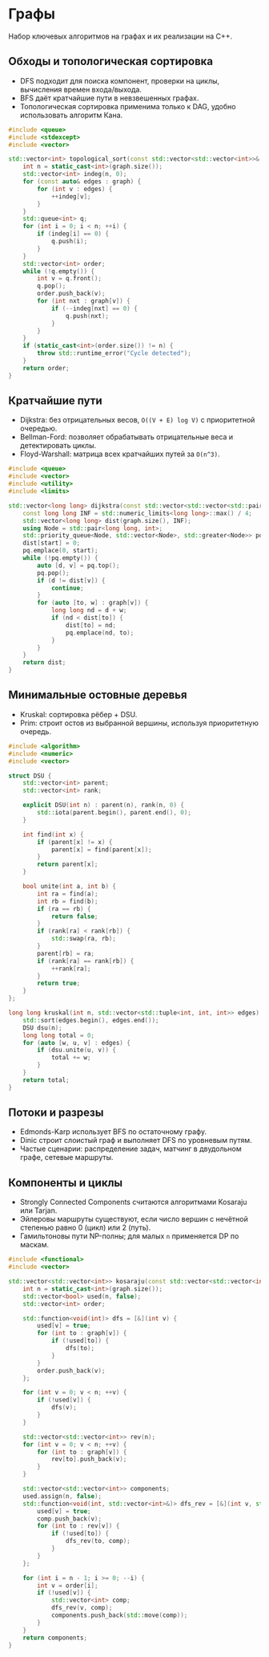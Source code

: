 # Графы

Набор ключевых алгоритмов на графах и их реализации на C++.

## Обходы и топологическая сортировка

- DFS подходит для поиска компонент, проверки на циклы, вычисления времен входа/выхода.
- BFS даёт кратчайшие пути в невзвешенных графах.
- Топологическая сортировка применима только к DAG, удобно использовать алгоритм Кана.

```cpp
#include <queue>
#include <stdexcept>
#include <vector>

std::vector<int> topological_sort(const std::vector<std::vector<int>>& graph) {
    int n = static_cast<int>(graph.size());
    std::vector<int> indeg(n, 0);
    for (const auto& edges : graph) {
        for (int v : edges) {
            ++indeg[v];
        }
    }
    std::queue<int> q;
    for (int i = 0; i < n; ++i) {
        if (indeg[i] == 0) {
            q.push(i);
        }
    }
    std::vector<int> order;
    while (!q.empty()) {
        int v = q.front();
        q.pop();
        order.push_back(v);
        for (int nxt : graph[v]) {
            if (--indeg[nxt] == 0) {
                q.push(nxt);
            }
        }
    }
    if (static_cast<int>(order.size()) != n) {
        throw std::runtime_error("Cycle detected");
    }
    return order;
}
```

## Кратчайшие пути

- Dijkstra: без отрицательных весов, `O((V + E) log V)` с приоритетной очередью.
- Bellman-Ford: позволяет обрабатывать отрицательные веса и детектировать циклы.
- Floyd-Warshall: матрица всех кратчайших путей за `O(n^3)`.

```cpp
#include <queue>
#include <vector>
#include <utility>
#include <limits>

std::vector<long long> dijkstra(const std::vector<std::vector<std::pair<int, int>>>& graph, int start) {
    const long long INF = std::numeric_limits<long long>::max() / 4;
    std::vector<long long> dist(graph.size(), INF);
    using Node = std::pair<long long, int>;
    std::priority_queue<Node, std::vector<Node>, std::greater<Node>> pq;
    dist[start] = 0;
    pq.emplace(0, start);
    while (!pq.empty()) {
        auto [d, v] = pq.top();
        pq.pop();
        if (d != dist[v]) {
            continue;
        }
        for (auto [to, w] : graph[v]) {
            long long nd = d + w;
            if (nd < dist[to]) {
                dist[to] = nd;
                pq.emplace(nd, to);
            }
        }
    }
    return dist;
}
```

## Минимальные остовные деревья

- Kruskal: сортировка рёбер + DSU.
- Prim: строит остов из выбранной вершины, используя приоритетную очередь.

```cpp
#include <algorithm>
#include <numeric>
#include <vector>

struct DSU {
    std::vector<int> parent;
    std::vector<int> rank;

    explicit DSU(int n) : parent(n), rank(n, 0) {
        std::iota(parent.begin(), parent.end(), 0);
    }

    int find(int x) {
        if (parent[x] != x) {
            parent[x] = find(parent[x]);
        }
        return parent[x];
    }

    bool unite(int a, int b) {
        int ra = find(a);
        int rb = find(b);
        if (ra == rb) {
            return false;
        }
        if (rank[ra] < rank[rb]) {
            std::swap(ra, rb);
        }
        parent[rb] = ra;
        if (rank[ra] == rank[rb]) {
            ++rank[ra];
        }
        return true;
    }
};

long long kruskal(int n, std::vector<std::tuple<int, int, int>> edges) {
    std::sort(edges.begin(), edges.end());
    DSU dsu(n);
    long long total = 0;
    for (auto [w, u, v] : edges) {
        if (dsu.unite(u, v)) {
            total += w;
        }
    }
    return total;
}
```

## Потоки и разрезы

- Edmonds-Karp использует BFS по остаточному графу.
- Dinic строит слоистый граф и выполняет DFS по уровневым путям.
- Частые сценарии: распределение задач, матчинг в двудольном графе, сетевые маршруты.

## Компоненты и циклы

- Strongly Connected Components считаются алгоритмами Kosaraju или Tarjan.
- Эйлеровы маршруты существуют, если число вершин с нечётной степенью равно 0 (цикл) или 2 (путь).
- Гамильтоновы пути NP-полны; для малых `n` применяется DP по маскам.

```cpp
#include <functional>
#include <vector>

std::vector<std::vector<int>> kosaraju(const std::vector<std::vector<int>>& graph) {
    int n = static_cast<int>(graph.size());
    std::vector<bool> used(n, false);
    std::vector<int> order;

    std::function<void(int)> dfs = [&](int v) {
        used[v] = true;
        for (int to : graph[v]) {
            if (!used[to]) {
                dfs(to);
            }
        }
        order.push_back(v);
    };

    for (int v = 0; v < n; ++v) {
        if (!used[v]) {
            dfs(v);
        }
    }

    std::vector<std::vector<int>> rev(n);
    for (int v = 0; v < n; ++v) {
        for (int to : graph[v]) {
            rev[to].push_back(v);
        }
    }

    std::vector<std::vector<int>> components;
    used.assign(n, false);
    std::function<void(int, std::vector<int>&)> dfs_rev = [&](int v, std::vector<int>& comp) {
        used[v] = true;
        comp.push_back(v);
        for (int to : rev[v]) {
            if (!used[to]) {
                dfs_rev(to, comp);
            }
        }
    };

    for (int i = n - 1; i >= 0; --i) {
        int v = order[i];
        if (!used[v]) {
            std::vector<int> comp;
            dfs_rev(v, comp);
            components.push_back(std::move(comp));
        }
    }
    return components;
}
```
